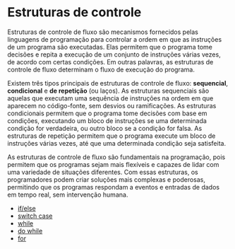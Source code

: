 # Estruturas de controle

Estruturas de controle de fluxo são mecanismos fornecidos pelas linguagens de programação para controlar a ordem em que as instruções de um programa são executadas. Elas permitem que o programa tome decisões e repita a execução de um conjunto de instruções várias vezes, de acordo com certas condições. Em outras palavras, as estruturas de controle de fluxo determinam o fluxo de execução do programa.

Existem três tipos principais de estruturas de controle de fluxo: **sequencial**, **condicional** e **de repetição** (ou laços). As estruturas sequenciais são aquelas que executam uma sequência de instruções na ordem em que aparecem no código-fonte, sem desvios ou ramificações. As estruturas condicionais permitem que o programa tome decisões com base em condições, executando um bloco de instruções se uma determinada condição for verdadeira, ou outro bloco se a condição for falsa. As estruturas de repetição permitem que o programa execute um bloco de instruções várias vezes, até que uma determinada condição seja satisfeita.

As estruturas de controle de fluxo são fundamentais na programação, pois permitem que os programas sejam mais flexíveis e capazes de lidar com uma variedade de situações diferentes. Com essas estruturas, os programadores podem criar soluções mais complexas e poderosas, permitindo que os programas respondam a eventos e entradas de dados em tempo real, sem intervenção humana.

- [if/else](if-else.md)
- [switch case](switch-case.md)
- [while](while.md)
- [do while]()
- [for]()
